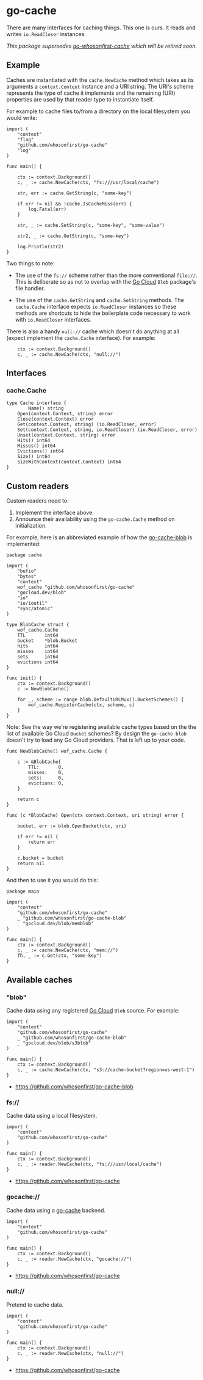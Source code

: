 # go-cache

There are many interfaces for caching things. This one is ours. It reads and writes `io.ReadCloser` instances.

_This package supersedes [go-whosonfirst-cache](https://github.com/whosonfirst/go-whosonfirst-cache) which will be retired soon._

## Example

Caches are instantiated with the `cache.NewCache` method which takes as its arguments a `context.Context` instance and a URI string. The URI's scheme represents the type of cache it implements and the remaining (URI) properties are used by that reader type to instantiate itself.

For example to cache files to/from a directory on the local filesystem you would write:

```
import (
	"context"
	"flag"
	"github.com/whosonfirst/go-cache"
	"log"
)

func main() {

	ctx := context.Background()
	c, _ := cache.NewCache(ctx, "fs:///usr/local/cache")

	str, err := cache.GetString(c, "some-key")

	if err != nil && !cache.IsCacheMiss(err) {
		log.Fatal(err)
	}

	str, _ := cache.SetString(c, "some-key", "some-value")

	str2, _ := cache.GetString(c, "some-key")

	log.Println(str2)
}
```

Two things to note:

* The use of the `fs://` scheme rather than the more conventional `file://`. This is deliberate so as not to overlap with the [Go Cloud](https://gocloud.dev/howto/blob/) `Blob` package's file handler.

* The use of the `cache.GetString` and `cache.SetString` methods. The `cache.Cache` interface expects `io.ReadCloser` instances so these methods are shortcuts to hide the boilerplate code necessary to work with `io.ReadCloser` interfaces.

There is also a handy `null://` cache which doesn't do anything at all (expect implement the `cache.Cache` interface). For example:

```
	ctx := context.Background()
	c, _ := cache.NewCache(ctx, "null://")
```

## Interfaces

### cache.Cache

```
type Cache interface {
     	Name() string
	Open(context.Context, string) error
	Close(context.Context) error
	Get(context.Context, string) (io.ReadCloser, error)
	Set(context.Context, string, io.ReadCloser) (io.ReadCloser, error)
	Unset(context.Context, string) error
	Hits() int64
	Misses() int64
	Evictions() int64
	Size() int64
	SizeWithContext(context.Context) int64
}
```

## Custom readers

Custom readers need to:

1. Implement the interface above.
2. Announce their availability using the `go-cache.Cache` method on initialization.

For example, here is an abbreviated example of how the [go-cache-blob](https://github.com/whosonfirst/go-cache-blob/) is implemented:

```
package cache

import (
	"bufio"
	"bytes"
	"context"
	wof_cache "github.com/whosonfirst/go-cache"
	"gocloud.dev/blob"
	"io"
	"io/ioutil"
	"sync/atomic"
)

type BlobCache struct {
	wof_cache.Cache
	TTL       int64
	bucket    *blob.Bucket
	hits      int64
	misses    int64
	sets      int64
	evictions int64
}

func init() {
	ctx := context.Background()
	c := NewBlobCache()

	for _, scheme := range blob.DefaultURLMux().BucketSchemes() {
		wof_cache.RegisterCache(ctx, scheme, c)
	}
}
```

Note: See the way we're registering available cache types based on the the list of available Go Cloud `Bucket` schemes? By design the `go-cache-blob` doesn't try to load any Go Cloud providers. That is left up to your code.

```
func NewBlobCache() wof_cache.Cache {

	c := &BlobCache{
		TTL:       0,
		misses:    0,
		sets:      0,
		evictions: 0,
	}

	return c
}

func (c *BlobCache) Open(ctx context.Context, uri string) error {

	bucket, err := blob.OpenBucket(ctx, uri)

	if err != nil {
		return err
	}

	c.bucket = bucket
	return nil
}
```

And then to use it you would do this:

```
package main

import (
	"context"
	"github.com/whosonfirst/go-cache"
	_ "github.com/whosonfirst/go-cache-blob"
	_ "gocloud.dev/blob/memblob"
)

func main() {
	ctx := context.Background()
	c, _ := cache.NewCache(ctx, "mem://")
	fh, _ := c.Get(ctx, "some-key")
}
```

## Available caches

### "blob"

Cache data using any registered [Go Cloud](https://gocloud.dev/howto/blob/) `Blob` source. For example:

```
import (
	"context"
	"github.com/whosonfirst/go-cache"
	_ "github.com/whosonfirst/go-cache-blob"
	_ "gocloud.dev/blob/s3blob"	
)

func main() {
	ctx := context.Background()
	c, _ := cache.NewCache(ctx, "s3://cache-bucket?region=us-west-1")
}
```

* https://github.com/whosonfirst/go-cache-blob

### fs://

Cache data using a local filesystem.

```
import (
	"context"
	"github.com/whosonfirst/go-cache"
)

func main() {
	ctx := context.Background()
	c, _ := reader.NewCache(ctx, "fs:///usr/local/cache")
}
```

* https://github.com/whosonfirst/go-cache

### gocache://

Cache data using a [go-cache](https://github.com/patrickmn/go-cache) backend.

```
import (
	"context"
	"github.com/whosonfirst/go-cache"
)

func main() {
	ctx := context.Background()
	c, _ := reader.NewCache(ctx, "gocache://")
}
```

* https://github.com/whosonfirst/go-cache

### null://

Pretend to cache data.

```
import (
	"context"
	"github.com/whosonfirst/go-cache"
)

func main() {
	ctx := context.Background()
	c, _ := reader.NewCache(ctx, "null://")
}
```

* https://github.com/whosonfirst/go-cache